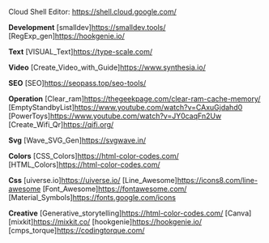 Cloud Shell Editor: https://shell.cloud.google.com/

**Development**
[smalldev]https://smalldev.tools/
[RegExp_gen]https://hookgenie.io/

**Text**
[VISUAL_Text]https://type-scale.com/

**Video**
[Create_Video_with_Guide]https://www.synthesia.io/

**SEO**
[SEO]https://seopass.top/seo-tools/

**Operation**
[Clear_ram]https://thegeekpage.com/clear-ram-cache-memory/
[EmptyStandbyList]https://www.youtube.com/watch?v=CAxuGjdahd0
[PowerToys]https://www.youtube.com/watch?v=JY0caqFn2Uw
[Create_Wifi_Qr]https://qifi.org/

**Svg**
[Wave_SVG_Gen]https://svgwave.in/

**Colors**
[CSS_Colors]https://html-color-codes.com/
[HTML_Colors]https://html-color-codes.com/

**Css**
[uiverse.io]https://uiverse.io/
[Line_Awesome]https://icons8.com/line-awesome
[Font_Awesome]https://fontawesome.com/
[Material_Symbols]https://fonts.google.com/icons

**Creative**
[Generative_storytelling]https://html-color-codes.com/
[Canva]
[mixkit]https://mixkit.co/
[hookgenie]https://hookgenie.io/
[cmps_torque]https://codingtorque.com/